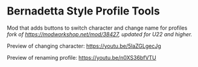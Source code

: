 
# Bernadetta Style Profile Tools

Mod that adds buttons to switch character and change name for profiles  
*fork of https://modworkshop.net/mod/38427, updated for U22 and higher.*

Preview of changing character: https://youtu.be/5laZGLgecJg

Preview of renaming profile: https://youtu.be/n0XS36bfVTU
